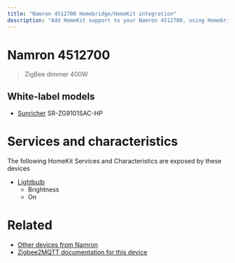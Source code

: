 ```yaml
---
title: "Namron 4512700 Homebridge/HomeKit integration"
description: "Add HomeKit support to your Namron 4512700, using Homebridge, Zigbee2MQTT and homebridge-z2m."
---
```

<!---
This file has been GENERATED using src/docgen/docgen.ts
DO NOT EDIT THIS FILE MANUALLY!
-->
# Namron 4512700
> ZigBee dimmer 400W


## White-label models
* [Sunricher](../index.md#sunricher) SR-ZG9101SAC-HP

# Services and characteristics
The following HomeKit Services and Characteristics are exposed by
these devices

* [Lightbulb](../../light.md)
  * Brightness
  * On


# Related
* [Other devices from Namron](../index.md#namron)
* [Zigbee2MQTT documentation for this device](https://www.zigbee2mqtt.io/devices/4512700.html)